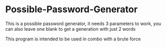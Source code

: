 # Possible-Password-Generator

This is a possible password generator, it needs 3 parameters to work, you can also leave one blank to get a generation with just 2 words

This program is intended to be used in combo with a brute force
